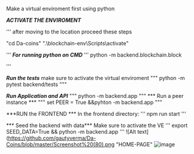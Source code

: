 Make a virtual enviroment first using python

***ACTIVATE THE ENVIROMENT***

''' after moving to the location proceed these steps

"cd Da-coins"
".\blockchain-env\Scripts\activate"

 '''
***For running python on CMD***
'''
python -m backend.blockchain.block

'''

***Run the tests***
make sure to activate the virtual enviroment
"""
 python -m pytest backend/tests
"""

***Run Application and API***
"""
python -m backend.app
"""
*** Run a peer instance ***
"""
set PEER = True &&pyhton -m backend.app
"""

***RUN the FRONTEND ***
In the frontend directory:
'''
npm run start
'''

*** Seed the backend with data***
Make sure to activate the VE
'''
export SEED_DATA=True && python -m backend.app
'''
![Alt text](https://github.com/gautyverma/Da-Coins/blob/master/Screenshot%20(80).png "HOME-PAGE"
![image](https://{github.com/gautyverma/Da-Coins/blob/master/Screenshot%20(80).png})
